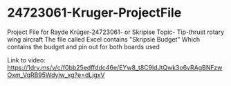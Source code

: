 # 24723061-Kruger-ProjectFile
Project File for Rayde Krüger-24723061- or Skripise Topic- Tip-thrust rotary wing aircraft
The file called Excel contains "Skripsie Budget" Which contains the budget and pin out for both boards used

Link to video:
https://1drv.ms/v/c/f0bb25edffddc46e/EYw8_t8C9ldJtQwk3o6vRAgBNFzwOxm_VqRB95Wdyjw_xg?e=dLjgxV
